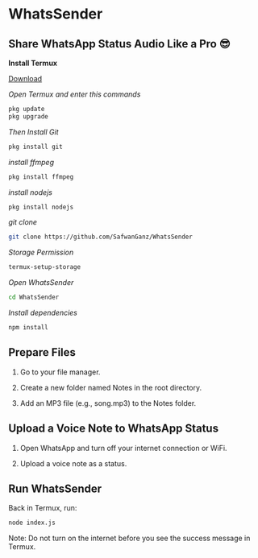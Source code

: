 # WhatsSender

## Share WhatsApp Status Audio Like a Pro 😎

**Install Termux**

[Download](https://github.com/termux/termux-app/releases/download/v0.119.0-beta.1/termux-app_v0.119.0-beta.1+apt-android-7-github-debug_universal.apk)


*Open Termux and enter this commands*

```bash
pkg update
pkg upgrade
```

*Then Install Git*

```bash
pkg install git
```

*install ffmpeg*

```bash
pkg install ffmpeg
```

*install nodejs*

```bash
pkg install nodejs
```

*git clone*

```bash
git clone https://github.com/SafwanGanz/WhatsSender
```
*Storage Permission*
```bash
termux-setup-storage
```

*Open WhatsSender*

```bash
cd WhatsSender
```

*Install dependencies*

```bash
npm install
```

## Prepare Files

1. Go to your file manager.


2. Create a new folder named Notes in the root directory.


3. Add an MP3 file (e.g., song.mp3) to the Notes folder.



## Upload a Voice Note to WhatsApp Status

1. Open WhatsApp and turn off your internet connection or WiFi.


2. Upload a voice note as a status.

## Run WhatsSender

Back in Termux, run:
```bash
node index.js
```


Note:
Do not turn on the internet before you see the success message in Termux.
